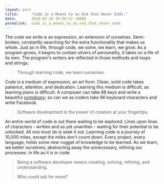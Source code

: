 ```yaml
---
layout: post
title:      "Code is a Means to an End that Never Ends."
date:       2018-02-20 19:56:52 +0000
permalink:  code_is_a_means_to_an_end_that_never_ends
---
```



The code we write is an expression, an extension of ourselves. Semi-broken, constantly searching for the extra functionality that makes us whole. Just as in life, through code, we solve, we learn, we grow. As a program grows, it begins to contain slivers of personality, it takes on a life of its own. The program's writers are reflected in those methods and loops and strings. 

>Through learning code, we learn ourselves.

Code is a medium of expression, an art form.  Clean, solid code takes patience, attention, and dedication.  Learning this medium is difficult, as learning piano is difficult.  A composer can take 88 keys and write a beautiful [symphony](https://www.youtube.com/watch?v=xn1MhSBSzPE); so can we as coders take 96 keyboard characters and write Facebook.

> Software development is the power of creation at your fingertips.

An entire world of code is out there waiting to be explored. Lines upon lines of characters - written and as yet unwritten - waiting for their potential to be unlocked. All one must do is seek it out. Learning code is a journey of 10,000 miles, except the miles don't count down.  Every project, every language, holds some new nugget of knowledge to be learned. As we learn, we better ourselves; abstracting away the unnecessary, refining our processes.  In life as it is in code.

>Being a software developer means creating, solving, refining, and understanding. 
>
>Who could ask for more?

